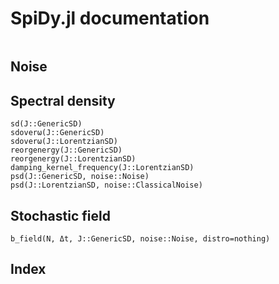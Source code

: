 # SpiDy.jl documentation
```@contents
```

## Noise

## Spectral density
```@docs
sd(J::GenericSD)
sdoverω(J::GenericSD)
sdoverω(J::LorentzianSD)
reorgenergy(J::GenericSD)
reorgenergy(J::LorentzianSD)
damping_kernel_frequency(J::LorentzianSD)
psd(J::GenericSD, noise::Noise)
psd(J::LorentzianSD, noise::ClassicalNoise)
```

## Stochastic field
```@docs
b_field(N, Δt, J::GenericSD, noise::Noise, distro=nothing)
```

## Index
```@index
```
